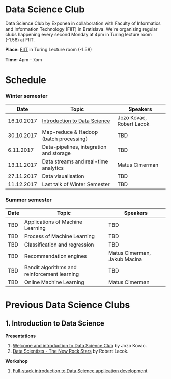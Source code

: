 # Data Science Club
Data Science Club by Exponea in collaboration with Faculty of Informatics and Information Technology (FIIT) in Bratislava. We're organising regular clubs happening every second Monday at 4pm in Turing lecture room (-1.58) at FIIT.

**Place:** [FIIT](https://www.google.sk/maps/place/Faculty+of+Informatics+and+Information+Technologies+of+Slovak+University+of+Technology/@48.1538693,17.0696816,17z/) in Turing Lecture room (-1.58)

**Time:** 4pm - 7pm

# Schedule
### Winter semester
| Date          | Topic           | Speakers  |
| ------------- |---------------| ---------|
| 16.10.2017    | [Introduction to Data Science](#1-introduction-to-data-science) | Jozo Kovac, Robert Lacok |
| 30.10.2017    | Map-reduce & Hadoop (batch processing) | TBD |
| 6.11.2017     | Data-pipelines, integration and storage | TBD |
| 13.11.2017    | Data streams and real-time analytics | Matus Cimerman |
| 27.11.2017    | Data visualisation | TBD |
| 11.12.2017    | Last talk of Winter Semester | TBD |


### Summer semester
| Date          | Topic           | Speakers  |
| ------------- |-------------| -----|
| TBD    | Applications of Machine Learning | TBD |
| TBD    | Process of Machine Learning | TBD |
| TBD    | Classification and regression | TBD |
| TBD    | Recommendation engines | Matus Cimerman, Jakub Macina |
| TBD    | Bandit algorithms and reinforcement learning | TBD |
| TBD    | Online Machine Learning | Matus Cimerman |

# Previous Data Science Clubs 
## 1. Introduction to Data Science
**Presentations**
1. [Welcome and introduction to Data Science Club]() by Jozo Kovac.
2. [Data Scientists - The New Rock Stars]() by Robert Lacok.

**Workshop**
1. [Full-stack introduction to Data Science application development](https://github.com/exponea/data-science-club/tree/master/workshop_1)
